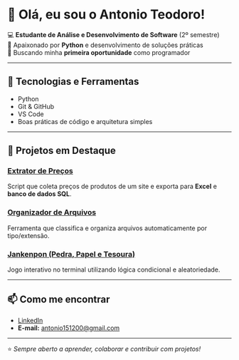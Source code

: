# 👋 Olá, eu sou o Antonio Teodoro!

💻 **Estudante de Análise e Desenvolvimento de Software** (2º semestre)  
🐍 Apaixonado por **Python** e desenvolvimento de soluções práticas  
🚀 Buscando minha **primeira oportunidade** como programador

---

## 🔧 Tecnologias e Ferramentas
- Python  
- Git & GitHub  
- VS Code  
- Boas práticas de código e arquitetura simples

---

## 📂 Projetos em Destaque

### [Extrator de Preços](https://github.com/tunicogas/extrator-precos)
Script que coleta preços de produtos de um site e exporta para **Excel** e **banco de dados SQL**.

### [Organizador de Arquivos](https://github.com/tunicogas/Projeto-Salva-e-Organiza.git)
Ferramenta que classifica e organiza arquivos automaticamente por tipo/extensão.

### [Jankenpon (Pedra, Papel e Tesoura)](https://github.com/tunicogas/jankenpon)
Jogo interativo no terminal utilizando lógica condicional e aleatoriedade.

---

## 📫 Como me encontrar
- [LinkedIn](https://www.linkedin.com/in/antonio-carlos-ramos-teodoro-4ba420235/)  
- **E-mail:** antonio151200@gmail.com

---
⭐ *Sempre aberto a aprender, colaborar e contribuir com projetos!*
